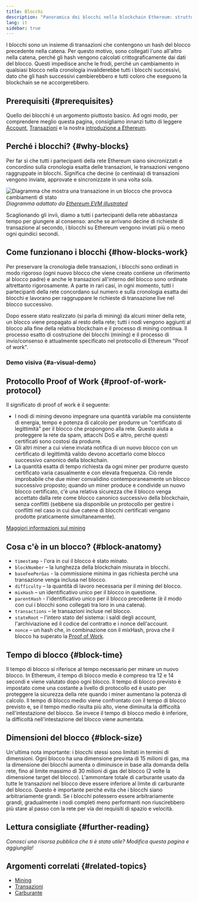 ```yaml
---
title: Blocchi
description: "Panoramica dei blocchi nella blockchain Ethereum: struttura dati, a cosa servono e come sono fatti."
lang: it
sidebar: true
---
```


I blocchi sono un insieme di transazioni che contengono un hash del blocco precedente nella catena. Per questo motivo, sono collegati l'uno all'altro nella catena, perché gli hash vengono calcolati crittograficamente dai dati del blocco. Questi impedisce anche le frodi, perché un cambiamento in qualsiasi blocco nella cronologia invaliderebbe tutti i blocchi successivi, dato che gli hash successivi cambierebbero e tutti coloro che eseguono la blockchain se ne accorgerebbero.

## Prerequisiti {#prerequisites}

Quello dei blocchi è un argomento piuttosto basico. Ad ogni modo, per comprendere meglio questa pagina, consigliamo innanzi tutto di leggere [Account](/developers/docs/accounts/), [Transazioni](/developers/docs/transactions/) e la nostra [introduzione a Ethereum](/developers/docs/intro-to-ethereum/).

## Perché i blocchi? {#why-blocks}

Per far sì che tutti i partecipanti della rete Ethereum siano sincronizzati e concordino sulla cronologia esatta delle transazioni, le transazioni vengono raggruppate in blocchi. Significa che decine (o centinaia) di transazioni vengono inviate, approvate e sincronizzate in una volta sola.

![Diagramma che mostra una transazione in un blocco che provoca cambiamenti di stato](./tx-block.png) _Diagramma adattato da [Ethereum EVM illustrated](https://takenobu-hs.github.io/downloads/ethereum_evm_illustrated.pdf)_

Scaglionando gli invii, diamo a tutti i partecipanti della rete abbastanza tempo per giungere al consenso: anche se arrivano decine di richieste di transazione al secondo, i blocchi su Ethereum vengono inviati più o meno ogni quindici secondi.

## Come funzionano i blocchi {#how-blocks-work}

Per preservare la cronologia delle transazioni, i blocchi sono ordinati in modo rigoroso (ogni nuovo blocco che viene creato contiene un riferimento al blocco padre) e anche le transazioni all'interno del blocco sono ordinate altrettanto rigorosamente. A parte in rari casi, in ogni momento, tutti i partecipanti della rete concordano sul numero e sulla cronologia esatta dei blocchi e lavorano per raggruppare le richieste di transazione live nel blocco successivo.

Dopo essere stato realizzato (si parla di mining) da alcuni miner della rete, un blocco viene propagato al resto della rete; tutti i nodi vengono aggiunti al blocco alla fine della relativa blockchain e il processo di mining continua. Il processo esatto di costruzione dei blocchi (mining) e il processo di invio/consenso è attualmente specificato nel protocollo di Ethereum "Proof of work".

### Demo visiva {#a-visual-demo}

<YouTube id="_160oMzblY8" />

## Protocollo Proof of Work {#proof-of-work-protocol}

Il significato di proof of work è il seguente:

- I nodi di mining devono impegnare una quantità variabile ma consistente di energia, tempo e potenza di calcolo per produrre un "certificato di legittimità" per il blocco che propongono alla rete. Questo aiuta a proteggere la rete da spam, attacchi DoS e altro, perché questi certificati sono costosi da produrre.
- Gli altri miner a cui viene inviata notifica di un nuovo blocco con un certificato di legittimità valido devono accettarlo come blocco successivo canonico della blockchain.
- La quantità esatta di tempo richiesta da ogni miner per produrre questo certificato varia casualmente e con elevata frequenza. Ciò rende improbabile che due miner convalidino contemporaneamente un blocco successivo proposto; quando un miner produce e condivide un nuovo blocco certificato, c'è una relativa sicurezza che il blocco venga accettato dalla rete come blocco canonico successivo della blockchain, senza conflitti (sebbene sia disponibile un protocollo per gestire i conflitti nel caso in cui due catene di blocchi certificati vengano prodotte praticamente simultaneamente).

[Maggiori informazioni sul mining](/developers/docs/consensus-mechanisms/pow/mining/)

## Cosa c'è in un blocco? {#block-anatomy}

- `timestamp` - l'ora in cui il blocco è stato minato.
- `blockNumber` – la lunghezza della blockchain misurata in blocchi.
- `baseFeePerGas` - la commissione minima in gas richiesta perché una transazione venga inclusa nel blocco.
- `difficulty` – la quantità di lavoro necessaria per il mining del blocco.
- `mixHash` – un identificativo unico per il blocco in questione.
- `parentHash` - l'identificativo unico per il blocco precedente (è il modo con cui i blocchi sono collegati tra loro in una catena).
- `transactions` – le transazioni incluse nel blocco.
- `stateRoot` – l'intero stato del sistema: i saldi degli account, l'archiviazione ed il codice del contratto e i nonce dell'account.
- `nonce` – un hash che, in combinazione con il mixHash, prova che il blocco ha superato la [Proof of Work](/developers/docs/consensus-mechanisms/pow/).

## Tempo di blocco {#block-time}

Il tempo di blocco si riferisce al tempo necessario per minare un nuovo blocco. In Ethereum, il tempo di blocco medio è compreso tra 12 e 14 secondi e viene valutato dopo ogni blocco. Il tempo di blocco previsto è impostato come una costante a livello di protocollo ed è usato per proteggere la sicurezza della rete quando i miner aumentano la potenza di calcolo. Il tempo di blocco medio viene confrontato con il tempo di blocco previsto e, se il tempo medio risulta più alto, viene diminuita la difficoltà nell'intestazione del blocco. Se invece il tempo di blocco medio è inferiore, la difficoltà nell'intestazione del blocco viene aumentata.

## Dimensioni del blocco {#block-size}

Un'ultima nota importante: i blocchi stessi sono limitati in termini di dimensioni. Ogni blocco ha una dimensione prevista di 15 milioni di gas, ma la dimensione dei blocchi aumenta o diminuisce in base alla domanda della rete, fino al limite massimo di 30 milioni di gas del blocco (2 volte la dimensione target del blocco). L'ammontare totale di carburante usato da tutte le transazioni nel blocco deve essere inferiore al limite di carburante del blocco. Questo è importante perché evita che i blocchi siano arbitrariamente grandi. Se i blocchi potessero essere arbitrariamente grandi, gradualmente i nodi completi meno performanti non riuscirebbero più stare al passo con la rete per via dei requisiti di spazio e velocità.

## Lettura consigliate {#further-reading}

_Conosci una risorsa pubblica che ti è stata utile? Modifica questa pagina e aggiungila!_

## Argomenti correlati {#related-topics}

- [Mining](/developers/docs/consensus-mechanisms/pow/mining/)
- [Transazioni](/developers/docs/transactions/)
- [Carburante](/developers/docs/gas/)
